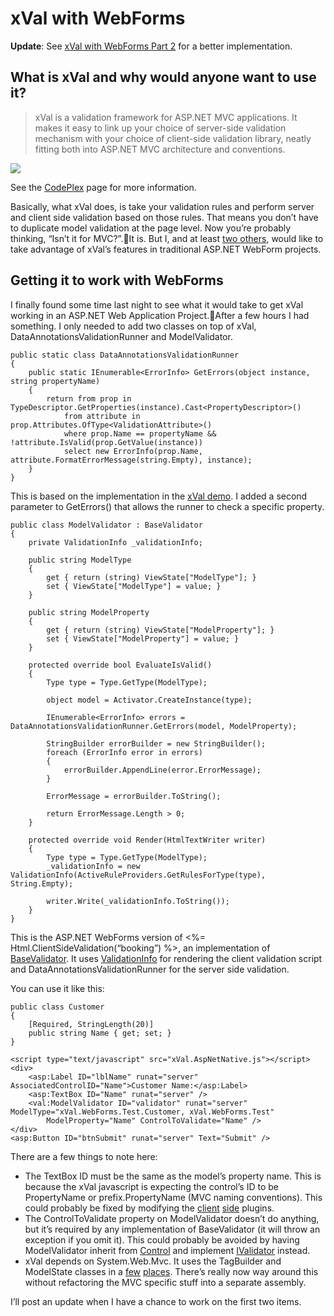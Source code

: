 # xVal with WebForms


**Update**: See [xVal with WebForms Part 2](http://john.rummell.info/john/blog/post/xVal-with-WebForms-Part-2.aspx) for a better implementation.


## What is xVal and why would anyone want to use it?

> xVal is a validation framework for ASP.NET MVC applications. It makes it easy to link up your choice of server-side validation mechanism with your choice of client-side validation library, neatly fitting both into ASP.NET MVC architecture and conventions.

![](http://blog.codeville.net/wp-content/uploads/2009/01/image-thumb.png)

See the [CodePlex](http://xval.codeplex.com/) page for more information.

Basically, what xVal does, is take your validation rules and perform server and client side validation based on those rules. That means you don’t have to duplicate model validation at the page level. Now you’re probably thinking, “Isn’t it for MVC?”.It is. But I, and at least [two others](http://xval.codeplex.com/Thread/View.aspx?ThreadId=60906), would like to take advantage of xVal’s features in traditional ASP.NET WebForm projects.


## Getting it to work with WebForms

I finally found some time last night to see what it would take to get xVal working in an ASP.NET Web Application Project.After a few hours I had something. I only needed to add two classes on top of xVal, DataAnnotationsValidationRunner and ModelValidator.

    public static class DataAnnotationsValidationRunner
    {
        public static IEnumerable<ErrorInfo> GetErrors(object instance, string propertyName)
        {
            return from prop in TypeDescriptor.GetProperties(instance).Cast<PropertyDescriptor>()
                from attribute in prop.Attributes.OfType<ValidationAttribute>()
                where prop.Name == propertyName && !attribute.IsValid(prop.GetValue(instance))
                select new ErrorInfo(prop.Name, attribute.FormatErrorMessage(string.Empty), instance);
        }
    }

This is based on the implementation in the [xVal demo](http://blog.codeville.net/2009/01/10/xval-a-validation-framework-for-aspnet-mvc/). I added a second parameter to GetErrors() that allows the runner to check a specific property.

    public class ModelValidator : BaseValidator
    {
        private ValidationInfo _validationInfo;
    
        public string ModelType
        {
            get { return (string) ViewState["ModelType"]; }
            set { ViewState["ModelType"] = value; }
        }
    
        public string ModelProperty
        {
            get { return (string) ViewState["ModelProperty"]; }
            set { ViewState["ModelProperty"] = value; }
        }
    
        protected override bool EvaluateIsValid()
        {
            Type type = Type.GetType(ModelType);
    
            object model = Activator.CreateInstance(type);
    
            IEnumerable<ErrorInfo> errors = DataAnnotationsValidationRunner.GetErrors(model, ModelProperty);
    
            StringBuilder errorBuilder = new StringBuilder();
            foreach (ErrorInfo error in errors)
            {
                errorBuilder.AppendLine(error.ErrorMessage);
            }
    
            ErrorMessage = errorBuilder.ToString();
    
            return ErrorMessage.Length > 0;
        }
    
        protected override void Render(HtmlTextWriter writer)
        {
            Type type = Type.GetType(ModelType);
            _validationInfo = new ValidationInfo(ActiveRuleProviders.GetRulesForType(type), String.Empty);
    
            writer.Write(_validationInfo.ToString());
        }
    }

This is the ASP.NET WebForms version of <%= Html.ClientSideValidation<Booking>(“booking”) %>, an implementation of [BaseValidator](http://msdn.microsoft.com/en-us/library/system.web.ui.webcontrols.basevalidator.aspx). It uses [ValidationInfo](http://xval.codeplex.com/sourcecontrol/changeset/view/21650?projectName=xval#260910) for rendering the client validation script and DataAnnotationsValidationRunner for the server side validation.

You can use it like this:

    public class Customer
    {
        [Required, StringLength(20)]
        public string Name { get; set; }
    }

    <script type="text/javascript" src="xVal.AspNetNative.js"></script>
    <div>
        <asp:Label ID="lblName" runat="server" AssociatedControlID="Name">Customer Name:</asp:Label>
        <asp:TextBox ID="Name" runat="server" />
        <val:ModelValidator ID="validator" runat="server" ModelType="xVal.WebForms.Test.Customer, xVal.WebForms.Test"
            ModelProperty="Name" ControlToValidate="Name" />
    </div>
    <asp:Button ID="btnSubmit" runat="server" Text="Submit" />

There are a few things to note here:

- The TextBox ID must be the same as the model’s property name. This is because the xVal javascript is expecting the control’s ID to be PropertyName or prefix.PropertyName (MVC naming conventions). This could probably be fixed by modifying the [client](http://xval.codeplex.com/sourcecontrol/changeset/view/21650?projectName=xval#279841) [side](http://xval.codeplex.com/sourcecontrol/changeset/view/21650?projectName=xval#279846) plugins.
- The ControlToValidate property on ModelValidator doesn’t do anything, but it’s required by any implementation of BaseValidator (it will throw an exception if you omit it). This could probably be avoided by having ModelValidator inherit from [Control](http://msdn.microsoft.com/en-us/library/system.web.ui.control.aspx) and implement [IValidator](http://msdn.microsoft.com/en-us/library/system.web.ui.ivalidator.aspx) instead.
- xVal depends on System.Web.Mvc. It uses the TagBuilder and ModelState classes in a [few](http://xval.codeplex.com/sourcecontrol/changeset/view/21650?projectName=xval#260910) [places](http://xval.codeplex.com/sourcecontrol/changeset/view/21650?projectName=xval#72733). There’s really now way around this without refactoring the MVC specific stuff into a separate assembly.

I’ll post an update when I have a chance to work on the first two items.